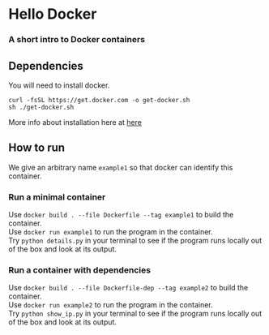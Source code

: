 # Hello Docker
### A short intro to Docker containers

## Dependencies
You will need to install docker.

```
curl -fsSL https://get.docker.com -o get-docker.sh
sh ./get-docker.sh
```

More info about installation here at [here](https://docs.docker.com/engine/install/ubuntu/)

## How to run
We give an arbitrary name `example1` so that docker can identify this container.

### Run a minimal container
Use `docker build . --file Dockerfile --tag example1` to build the container.  
Use `docker run example1` to run the program in the container.  
Try `python details.py` in your terminal to see if the program runs locally out of the box and look at its output. 

### Run a container with dependencies
Use `docker build . --file Dockerfile-dep --tag example2` to build the container.  
Use `docker run example2` to run the program in the container.  
Try `python show_ip.py` in your terminal to see if the program runs locally out of the box and look at its output. 